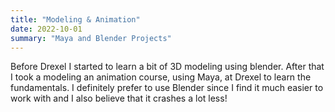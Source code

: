 ```yaml
---
title: "Modeling & Animation"
date: 2022-10-01
summary: "Maya and Blender Projects"
---
```


Before Drexel I started to learn a bit of 3D modeling using blender. After that I took a modeling an animation course, using Maya, at Drexel to learn the fundamentals. I definitely prefer to use Blender since I find it much easier to work with and I also believe that it crashes a lot less!